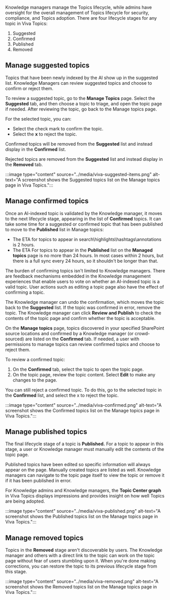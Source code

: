 Knowledge managers manage the Topics lifecycle, while admins have oversight for the overall management of Topics lifecycle for security, compliance, and Topics adoption. There are four lifecycle stages for any topic in Viva Topics:

1. Suggested
2. Confirmed
3. Published
4. Removed

## Manage suggested topics
Topics that have been newly indexed by the AI show up in the suggested list. Knowledge Managers can review suggested topics and choose to confirm or reject them. 

To review a suggested topic, go to the **Manage Topics** page. Select the **Suggested** tab, and then choose a topic to triage, and open the topic page if needed. After reviewing the topic, go back to the Manage topics page. 

For the selected topic, you can: 

- Select the check mark to confirm the topic. 
- Select the **x** to reject the topic. 

Confirmed topics will be removed from the **Suggested** list and instead display in the **Confirmed** list. 

Rejected topics are removed from the **Suggested** list and instead display in the **Removed** tab. 

:::image type="content" source="../media/viva-suggested-items.png" alt-text="A screenshot shows the Suggested topics list on the Manage topics page in Viva Topics.":::

## Manage confirmed topics
Once an AI-indexed topic is validated by the Knowledge manager, it moves to the next lifecycle stage, appearing in the list of **Confirmed** topics. It can take some time for a suggested or confirmed topic that has been published to move to the **Published** list in Manage topics:
- The ETA for topics to appear in search\highlights\hashtags\annotations is 2 hours.
- The ETA For topics to appear in the **Published** list on the **Managed topics** page is no more than 24 hours. In most cases within 2 hours, but there is a full sync every 24 hours, so it shouldn't be longer than that. 

The burden of confirming topics isn't limited to Knowledge managers. There are feedback mechanisms embedded in the Knowledge management experiences that enable users to vote on whether an AI-indexed topic is a valid topic. User actions such as editing a topic page also have the effect of confirming a topic. 

The Knowledge manager can undo the confirmation, which moves the topic back to the **Suggested** list. If the topic was confirmed in error, remove the topic. The Knowledge manager can click **Review and Publish** to check the contents of the topic page and confirm whether the topic is acceptable. 

On the **Manage topics** page, topics discovered in your specified SharePoint source locations and confirmed by a Knowledge manager (or crowd-sourced) are listed on the **Confirmed** tab. If needed, a user with permissions to manage topics can review confirmed topics and choose to reject them. 

To review a confirmed topic: 

1. On the **Confirmed** tab, select the topic to open the topic page. 
2. On the topic page, review the topic content. Select **Edit** to make any changes to the page. 

You can still reject a confirmed topic. To do this, go to the selected topic in the **Confirmed** list, and select the x to reject the topic. 

:::image type="content" source="../media/viva-confirmed.png" alt-text="A screenshot shows the Confirmed topics list on the Manage topics page in Viva Topics.":::

## Manage published topics
The final lifecycle stage of a topic is **Published.** For a topic to appear in this stage, a user or Knowledge manager must manually edit the contents of the topic page.  

Published topics have been edited so specific information will always appear on the page. Manually created topics are listed as well. Knowledge managers can navigate to the topic page itself to view the topic or remove it if it has been published in error. 

For Knowledge admins and Knowledge managers, the **Topic Center graph** in Viva Topics displays impressions and provides insight on how well Topics are being adopted.

:::image type="content" source="../media/viva-published.png" alt-text="A screenshot shows the Published topics list on the Manage topics page in Viva Topics.":::

## Manage removed topics
Topics in the **Removed** stage aren't discoverable by users. The Knowledge manager and others with a direct link to the topic can work on the topic page without fear of users stumbling upon it. When you're done making corrections, you can restore the topic to its previous lifecycle stage from this stage.  

:::image type="content" source="../media/viva-removed.png" alt-text="A screenshot shows the Removed topics list on the Manage topics page in Viva Topics.":::